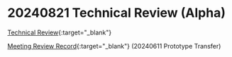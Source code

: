 # 20240821 Technical Review (Alpha)

[Technical Review](../reviews/20240821%20TR%20NAATOS%20v1%20Alpha%20Technical%20Review.pdf){:target="_blank"}

[Meeting Review Record](../reviews/20240611%20MRR%20NAATOS%20v1%20Alpha%20Handoff.pdf){:target="_blank"} (20240611 Prototype Transfer)
